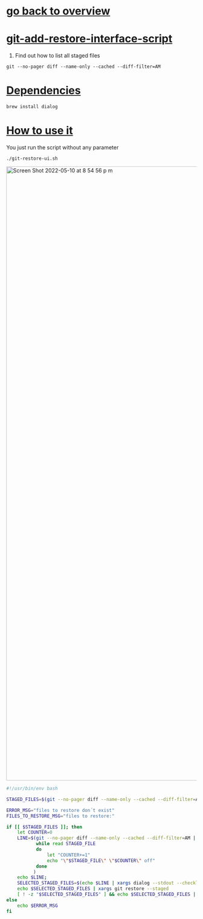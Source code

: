 # [go back to overview](https://github.com/c4arl0s#bash-scripts)

# [git-add-restore-interface-script](https://github.com/c4arl0s/git-restore-user-interface-script#go-back-to-overview)

1. Find out how to list all staged files

```console
git --no-pager diff --name-only --cached --diff-filter=AM 
```

# [Dependencies](https://github.com/c4arl0s/git-restore-user-interface-script#git-restore-user-interface-script)

```console
brew install dialog
```

# [How to use it](https://github.com/c4arl0s/git-restore-user-interface-script#git-restore-user-interface-script)

You just run the script without any parameter

```console
./git-restore-ui.sh
```

<img width="1624" alt="Screen Shot 2022-05-10 at 8 54 56 p m" src="https://user-images.githubusercontent.com/24994818/167753922-98e4a7a0-e0d4-495f-bb8f-b2eef3dd61a1.png">

```bash
#!/usr/bin/env bash

STAGED_FILES=$(git --no-pager diff --name-only --cached --diff-filter=AM)

ERROR_MSG="files to restore don´t exist"
FILES_TO_RESTORE_MSG="files to restore:"

if [[ $STAGED_FILES ]]; then
    let COUNTER=0
    LINE=$(git --no-pager diff --name-only --cached --diff-filter=AM | 
           while read STAGED_FILE
           do
               let "COUNTER+=1" 
               echo "\"$STAGED_FILE\" \"$COUNTER\" off"
           done
          )
    echo $LINE;
    SELECTED_STAGED_FILES=$(echo $LINE | xargs dialog --stdout --checklist $FILES_TO_RESTORE_MSG 0 0 0)
    echo $SELECTED_STAGED_FILES | xargs git restore --staged
    [ ! -z "$SELECTED_STAGED_FILES" ] && echo $SELECTED_STAGED_FILES | xargs git restore --staged || echo "🟡 You did not select any file to restore"
else
    echo $ERROR_MSG
fi
```
